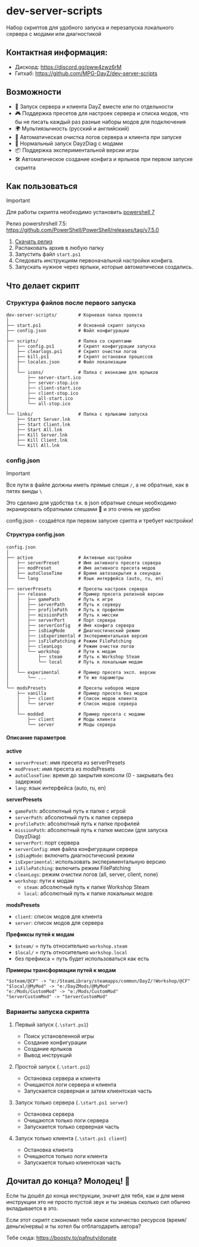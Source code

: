 # dev-server-scripts

Набор скриптов для удобного запуска и перезапуска локального сервера с модами или диагностикой

## Контактная информация:

- Дискорд: https://discord.gg/pww4zwz6rM
- Гитхаб: https://github.com/MPG-DayZ/dev-server-scripts

## Возможности

- 🚀 Запуск сервера и клиента DayZ вместе или по отдельности
- 🎮 Поддержка пресетов для настроек сервера и списка модов, что бы не писать каждый раз разные наборы модов для
  подключения
- 🌍 Мультиязычность (русский и английский)
- 🧹 Автоматическая очистка логов сервера и клиента при запуске
- 🔧 Нормальный запуск DayzDiag с модами
- 📦 Поддержка экспериментальной версии игры
- 🛠️ Автоматическое создание конфига и ярлыков при первом запуске скрипта

## Как пользоваться

> [!IMPORTANT]
> Для работы скрипта необходимо установить [powershell 7](https://aka.ms/PowerShell)
>
> Релиз powershrshell 7.5: https://github.com/PowerShell/PowerShell/releases/tag/v7.5.0

1. [Скачать релиз](https://github.com/MPG-DayZ/dev-server-scripts/releases/latest)
2. Распаковать архив в любую папку
3. Запустить файл `start.ps1`
4. Следовать инструкциям первоначальной настройки конфига.
5. Запускать нужное через ярлыки, которые автоматически создались.

## Что делает скрипт

### Структура файлов после первого запуска

```
dev-server-scripts/        # Корневая папка проекта
│
├── start.ps1              # Основной скрипт запуска
├── config.json            # Файл конфигурации
│
├── scripts/               # Папка со скриптами
│   ├── config.ps1         # Скрипт конфигурации запуска
│   ├── clearlogs.ps1      # Скрипт очистки логов
│   ├── kill.ps1           # Скрипт остановки процессов
│   ├── locales.json       # Файл локализации
│   │
│   └── icons/             # Папка с иконками для ярлыков
│       ├── server-start.ico
│       ├── server-stop.ico
│       ├── client-start.ico
│       ├── client-stop.ico
│       ├── all-start.ico
│       └── all-stop.ico
│   
└── links/                 # Папка с ярлыками запуска
    ├── Start Server.lnk
    ├── Start Client.lnk
    ├── Start All.lnk
    ├── Kill Server.lnk
    ├── Kill Client.lnk
    └── Kill All.lnk
```

### config.json

> [!IMPORTANT]
>
> Все пути в файле должны иметь прямые слеши `/`, а не обратные, как в пятях винды `\`
>
> Это сделано для удобства т.к. в json обратные слеши необходимо экранировать обратными слешами 🤡 и это очень не удобно

config.json - создаётся при первом запуске срипта и требует настройки!

#### Структура config.json

```
config.json
│
├── active                 # Активные настройки
│   ├── serverPreset       # Имя активного пресета сервера
│   ├── modPreset          # Имя активного пресета модов
│   ├── autoCloseTime      # Время автозакрытия в секундах
│   └── lang               # Язык интерфейса (auto, ru, en)
│
├── serverPresets          # Пресеты настроек сервера
│   ├── release            # Пример пресета релизной версии
│   │   ├── gamePath       # Путь к игре
│   │   ├── serverPath     # Путь к серверу
│   │   ├── profilePath    # Путь к профилям
│   │   ├── missionPath    # Путь к миссии
│   │   ├── serverPort     # Порт сервера
│   │   ├── serverConfig   # Имя конфига сервера
│   │   ├── isDiagMode     # Диагностический режим
│   │   ├── isExperimental # Экспериментальная версия
│   │   ├── isFilePatching # Режим FilePatching
│   │   ├── cleanLogs      # Режим очистки логов
│   │   └── workshop       # Пути к модам
│   │       ├── steam      # Путь к Workshop Steam
│   │       └── local      # Путь к локальным модам
│   │
│   └── experimental       # Пример пресета эксп. версии
│       └── ...            # Те же параметры
│
└── modsPresets            # Пресеты наборов модов
    ├── vanilla            # Пример пресета без модов
    │   ├── client         # Список модов клиента
    │   └── server         # Список модов сервера
    │
    └── modded             # Пример пресета с модами
        ├── client         # Моды клиента
        └── server         # Моды сервера
```

#### Описание параметров

**active**

- `serverPreset`: имя пресета из serverPresets
- `modPreset`: имя пресета из modsPresets
- `autoCloseTime`: время до закрытия консоли (0 - закрывать без задержки)
- `lang`: язык интерфейса (auto, ru, en)

**serverPresets**

- `gamePath`: абсолютный путь к папке с игрой
- `serverPath`: абсолютный путь к папке сервера
- `profilePath`: абсолютный путь к папке профилей
- `missionPath`: абсолютный путь к папке миссии (для запуска DayzDiag)
- `serverPort`: порт сервера
- `serverConfig`: имя файла конфигурации сервера
- `isDiagMode`: включить диагностический режим
- `isExperimental`: использовать экспериментальную версию
- `isFilePatching`: включить режим FilePatching
- `cleanLogs`: режим очистки логов (all, server, client, none)
- `workshop`: пути к модам
    - `steam`: абсолютный путь к папке Workshop Steam
    - `local`: абсолютный путь к папке локальных модов

**modsPresets**

- `client`: список модов для клиента
- `server`: список модов для сервера

**Префиксы путей к модам**

- `$steam/` = путь относительно `workshop.steam`
- `$local/` = путь относительно `workshop.local`
- без префикса = путь будет использоваться как есть

**Примеры трансформации путей к модам**

```
"$steam/@CF" -> "e:/SteamLibrary/steamapps/common/DayZ/!Workshop/@CF"
"$local/@MyMod" -> "e:/DayZMods/@MyMod"
"e:/Mods/CustomMod" -> "e:/Mods/CustomMod"
"ServerCustomMod" -> "ServerCustomMod"
```

### Варианты запуска скрипта

1. Первый запуск (`.\start.ps1`)
    - Поиск установленной игры
    - Создание конфигурации
    - Создание ярлыков
    - Вывод инструкций

2. Простой запуск (`.\start.ps1`)
    - Остановка сервера и клиента
    - Очищаются логи сервера и клиента
    - Запускается серверная и затем клиентская часть

3. Запуск только сервера (`.\start.ps1 server`)
    - Остановка сервера
    - Очищаются только логи сервера
    - Запускается только серверная часть

4. Запуск только клиента (`.\start.ps1 client`)
    - Остановка клиента
    - Очищаются только логи клиента
    - Запускается только клиентская часть

## Дочитал до конца? Молодец! 🎉

Если ты дошёл до конца инструкции, значит для тебя, как и для меня инструкции это не просто пустой звук и ты знаешь
сколько сил обычно вкладывается в это.

Если этот скрипт сэкономил тебе какое количество ресурсов (время/деньги/нервы) и ты хотел бы отблагодарить
автора?

Тебе сюда: https://boosty.to/pafnuty/donate